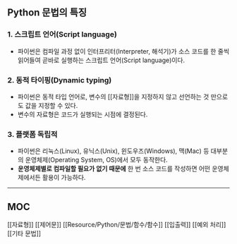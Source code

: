 ## Python 문법의 특징
### 1. 스크립트 언어(Script language)
+ 파이썬은 컴파일 과정 없이 인터프리터(Interpreter, 해석기)가 소스 코드를 한 줄씩 읽어들여 곧바로 실행하는 스크립트 언어(Script language)이다.

### 2. 동적 타이핑(Dynamic typing)
+ 파이썬은 동적 타입 언어로, 변수의 [[자료형]]을 지정하지 않고 선언하는 것 만으로도 값을 지정할 수 있다.
+ 변수의 자료형은 코드가 실행되는 시점에 결정된다.

### 3. 플랫폼 독립적
+ 파이썬은 리눅스(Linux), 유닉스(Unix), 윈도우즈(Windows), 맥(Mac) 등 대부분의 운영체제(Operating System, OS)에서 모두 동작한다. 
+ **운영체제별로 컴파일할 필요가 없기 때문에** 한 번 소스 코드를 작성하면 어떤 운영체제에서든 활용이 가능하다.

---

## MOC
[[자료형]]
[[제어문]]
[[Resource/Python/문법/함수/함수]]
[[입출력]]
[[예외 처리]]
[[기타 문법]]